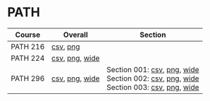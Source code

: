 # PATH

| Course | Overall | Section |
| ------ | ------- | ------- |
| PATH 216 | [csv](https://github.com/UCSD-Historical-Enrollment-Data/2024Fall/blob/main/overall/PATH%20216.csv), [png](https://raw.githubusercontent.com/UCSD-Historical-Enrollment-Data/2024Fall/main/plot_overall/PATH%20216.png) |  |
| PATH 224 | [csv](https://github.com/UCSD-Historical-Enrollment-Data/2024Fall/blob/main/overall/PATH%20224.csv), [png](https://raw.githubusercontent.com/UCSD-Historical-Enrollment-Data/2024Fall/main/plot_overall/PATH%20224.png), [wide](https://raw.githubusercontent.com/UCSD-Historical-Enrollment-Data/2024Fall/main/plot_overall_wide/PATH%20224.png) |  |
| PATH 296 | [csv](https://github.com/UCSD-Historical-Enrollment-Data/2024Fall/blob/main/overall/PATH%20296.csv), [png](https://raw.githubusercontent.com/UCSD-Historical-Enrollment-Data/2024Fall/main/plot_overall/PATH%20296.png), [wide](https://raw.githubusercontent.com/UCSD-Historical-Enrollment-Data/2024Fall/main/plot_overall_wide/PATH%20296.png) | Section 001: [csv](https://github.com/UCSD-Historical-Enrollment-Data/2024Fall/blob/main/section/PATH%20296_001.csv), [png](https://raw.githubusercontent.com/UCSD-Historical-Enrollment-Data/2024Fall/main/plot_section/PATH%20296_001.png), [wide](https://raw.githubusercontent.com/UCSD-Historical-Enrollment-Data/2024Fall/main/plot_section_wide/PATH%20296_001.png)<br>Section 002: [csv](https://github.com/UCSD-Historical-Enrollment-Data/2024Fall/blob/main/section/PATH%20296_002.csv), [png](https://raw.githubusercontent.com/UCSD-Historical-Enrollment-Data/2024Fall/main/plot_section/PATH%20296_002.png), [wide](https://raw.githubusercontent.com/UCSD-Historical-Enrollment-Data/2024Fall/main/plot_section_wide/PATH%20296_002.png)<br>Section 003: [csv](https://github.com/UCSD-Historical-Enrollment-Data/2024Fall/blob/main/section/PATH%20296_003.csv), [png](https://raw.githubusercontent.com/UCSD-Historical-Enrollment-Data/2024Fall/main/plot_section/PATH%20296_003.png), [wide](https://raw.githubusercontent.com/UCSD-Historical-Enrollment-Data/2024Fall/main/plot_section_wide/PATH%20296_003.png) |
